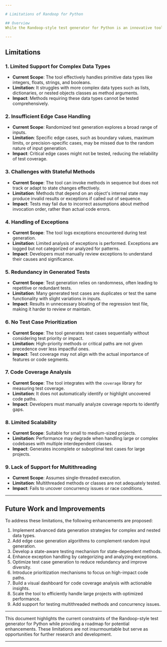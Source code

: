 ```yaml
---

# Limitations of Randoop for Python

## Overview
While the Randoop-style test generator for Python is an innovative tool that automates test generation and regression test creation, there are certain limitations inherent to its design and current implementation. These limitations are outlined below to provide a clearer understanding of the tool's scope and areas for potential improvement.

---
```


## Limitations

### 1. **Limited Support for Complex Data Types**
   - **Current Scope**: The tool effectively handles primitive data types like integers, floats, strings, and booleans.
   - **Limitation**: It struggles with more complex data types such as lists, dictionaries, or nested objects classes as method arguments.
   - **Impact**: Methods requiring these data types cannot be tested comprehensively.

### 2. **Insufficient Edge Case Handling**
   - **Current Scope**: Randomized test generation explores a broad range of inputs.
   - **Limitation**: Specific edge cases, such as boundary values, maximum limits, or precision-specific cases, may be missed due to the random nature of input generation.
   - **Impact**: Critical edge cases might not be tested, reducing the reliability of test coverage.

### 3. **Challenges with Stateful Methods**
   - **Current Scope**: The tool can invoke methods in sequence but does not track or adapt to state changes effectively.
   - **Limitation**: Methods that depend on an object's internal state may produce invalid results or exceptions if called out of sequence.
   - **Impact**: Tests may fail due to incorrect assumptions about method invocation order, rather than actual code errors.

### 4. **Handling of Exceptions**
   - **Current Scope**: The tool logs exceptions encountered during test generation.
   - **Limitation**: Limited analysis of exceptions is performed. Exceptions are logged but not categorized or analyzed for patterns.
   - **Impact**: Developers must manually review exceptions to understand their causes and significance.

### 5. **Redundancy in Generated Tests**
   - **Current Scope**: Test generation relies on randomness, often leading to repetitive or redundant tests.
   - **Limitation**: Many generated test cases are duplicates or test the same functionality with slight variations in inputs.
   - **Impact**: Results in unnecessary bloating of the regression test file, making it harder to review or maintain.

### 6. **No Test Case Prioritization**
   - **Current Scope**: The tool generates test cases sequentially without considering test priority or impact.
   - **Limitation**: High-priority methods or critical paths are not given precedence over less impactful ones.
   - **Impact**: Test coverage may not align with the actual importance of features or code segments.

### 7. **Code Coverage Analysis**
   - **Current Scope**: The tool integrates with the `coverage` library for measuring test coverage.
   - **Limitation**: It does not automatically identify or highlight uncovered code paths.
   - **Impact**: Developers must manually analyze coverage reports to identify gaps.

### 8. **Limited Scalability**
   - **Current Scope**: Suitable for small to medium-sized projects.
   - **Limitation**: Performance may degrade when handling large or complex codebases with multiple interdependent classes.
   - **Impact**: Generates incomplete or suboptimal test cases for large projects.

### 9. **Lack of Support for Multithreading**
   - **Current Scope**: Assumes single-threaded execution.
   - **Limitation**: Multithreaded methods or classes are not adequately tested.
   - **Impact**: Fails to uncover concurrency issues or race conditions.

---

## Future Work and Improvements
To address these limitations, the following enhancements are proposed:
1. Implement advanced data generation strategies for complex and nested data types.
2. Add edge case generation algorithms to complement random input generation.
3. Develop a state-aware testing mechanism for state-dependent methods.
4. Enhance exception handling by categorizing and analyzing exceptions.
5. Optimize test case generation to reduce redundancy and improve diversity.
6. Introduce prioritization mechanisms to focus on high-impact code paths.
7. Build a visual dashboard for code coverage analysis with actionable insights.
8. Scale the tool to efficiently handle large projects with optimized performance.
9. Add support for testing multithreaded methods and concurrency issues.

---

This document highlights the current constraints of the Randoop-style test generator for Python while providing a roadmap for potential enhancements. These limitations are not insurmountable but serve as opportunities for further research and development.

---

